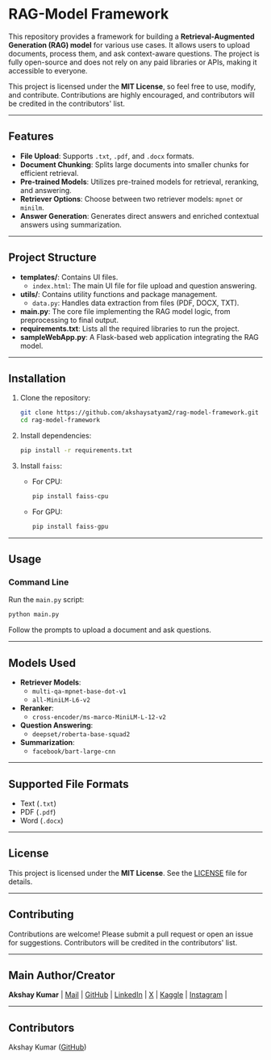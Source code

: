 # RAG-Model Framework

This repository provides a framework for building a **Retrieval-Augmented Generation (RAG) model** for various use cases. It allows users to upload documents, process them, and ask context-aware questions. The project is fully open-source and does not rely on any paid libraries or APIs, making it accessible to everyone.

This project is licensed under the **MIT License**, so feel free to use, modify, and contribute. Contributions are highly encouraged, and contributors will be credited in the contributors' list.

---

## Features
- **File Upload**: Supports `.txt`, `.pdf`, and `.docx` formats.
- **Document Chunking**: Splits large documents into smaller chunks for efficient retrieval.
- **Pre-trained Models**: Utilizes pre-trained models for retrieval, reranking, and answering.
- **Retriever Options**: Choose between two retriever models: `mpnet` or `minilm`.
- **Answer Generation**: Generates direct answers and enriched contextual answers using summarization.

---

## Project Structure
- **templates/**: Contains UI files.
  - `index.html`: The main UI file for file upload and question answering.
- **utils/**: Contains utility functions and package management.
  - `data.py`: Handles data extraction from files (PDF, DOCX, TXT).
- **main.py**: The core file implementing the RAG model logic, from preprocessing to final output.
- **requirements.txt**: Lists all the required libraries to run the project.
- **sampleWebApp.py**: A Flask-based web application integrating the RAG model.

---

## Installation

1. Clone the repository:
   ```bash
   git clone https://github.com/akshaysatyam2/rag-model-framework.git
   cd rag-model-framework
   ```

2. Install dependencies:
   ```bash
   pip install -r requirements.txt
   ```

3. Install `faiss`:
   - For CPU:
     ```bash
     pip install faiss-cpu
     ```
   - For GPU:
     ```bash
     pip install faiss-gpu
     ```

---

## Usage

### Command Line
Run the `main.py` script:
```bash
python main.py
```
Follow the prompts to upload a document and ask questions.

---

## Models Used
- **Retriever Models**:
  - `multi-qa-mpnet-base-dot-v1`
  - `all-MiniLM-L6-v2`
- **Reranker**:
  - `cross-encoder/ms-marco-MiniLM-L-12-v2`
- **Question Answering**:
  - `deepset/roberta-base-squad2`
- **Summarization**:
  - `facebook/bart-large-cnn`

---

## Supported File Formats
- Text (`.txt`)
- PDF (`.pdf`)
- Word (`.docx`)

---

## License
This project is licensed under the **MIT License**. See the [LICENSE](LICENSE) file for details.

---

## Contributing
Contributions are welcome! Please submit a pull request or open an issue for suggestions. Contributors will be credited in the contributors' list.

---

## Main Author/Creator
**Akshay Kumar**   |
[Mail](mailto:akshaysatyam2003@gmail.com) |
[GitHub](https://github.com/akshaysatyam2) | 
[LinkedIn](https://www.linkedin.com/in/akshaysatyam2) | 
[X](https://x.com/akshaysatyam2) | 
[Kaggle](https://www.kaggle.com/akshaysatyam2) | 
[Instagram](https://www.instagram.com/akshaysatyam2/#) |

---

## Contributors
Akshay Kumar ([GitHub](https://github.com/akshaysatyam2))